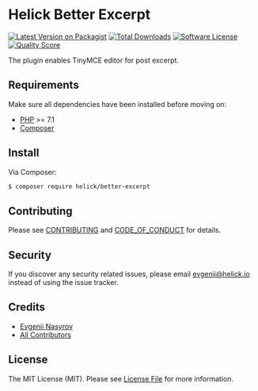 # Helick Better Excerpt

[![Latest Version on Packagist][ico-version]][link-packagist]
[![Total Downloads][ico-downloads]][link-downloads]
[![Software License][ico-license]](LICENSE.md)
[![Quality Score][ico-code-quality]][link-code-quality]

The plugin enables TinyMCE editor for post excerpt.

## Requirements

Make sure all dependencies have been installed before moving on:

* [PHP](http://php.net/manual/en/install.php) >= 7.1
* [Composer](https://getcomposer.org/download/)

## Install

Via Composer:

``` bash
$ composer require helick/better-excerpt
```

## Contributing

Please see [CONTRIBUTING](CONTRIBUTING.md) and [CODE_OF_CONDUCT](CODE_OF_CONDUCT.md) for details.

## Security

If you discover any security related issues, please email evgenii@helick.io instead of using the issue tracker.

## Credits

- [Evgenii Nasyrov][link-author]
- [All Contributors][link-contributors]

## License

The MIT License (MIT). Please see [License File](LICENSE.md) for more information.

[ico-version]: https://img.shields.io/packagist/v/helick/better-excerpt.svg?style=flat-square
[ico-license]: https://img.shields.io/badge/license-MIT-brightgreen.svg?style=flat-square
[ico-code-quality]: https://img.shields.io/scrutinizer/g/helick/better-excerpt.svg?style=flat-square
[ico-downloads]: https://img.shields.io/packagist/dt/helick/better-excerpt.svg?style=flat-square

[link-packagist]: https://packagist.org/packages/helick/better-excerpt
[link-code-quality]: https://scrutinizer-ci.com/g/helick/better-excerpt
[link-downloads]: https://packagist.org/packages/helick/better-excerpt
[link-elasticpress]: https://github.com/10up/ElasticPress
[link-author]: https://github.com/nasyrov
[link-contributors]: ../../contributors
